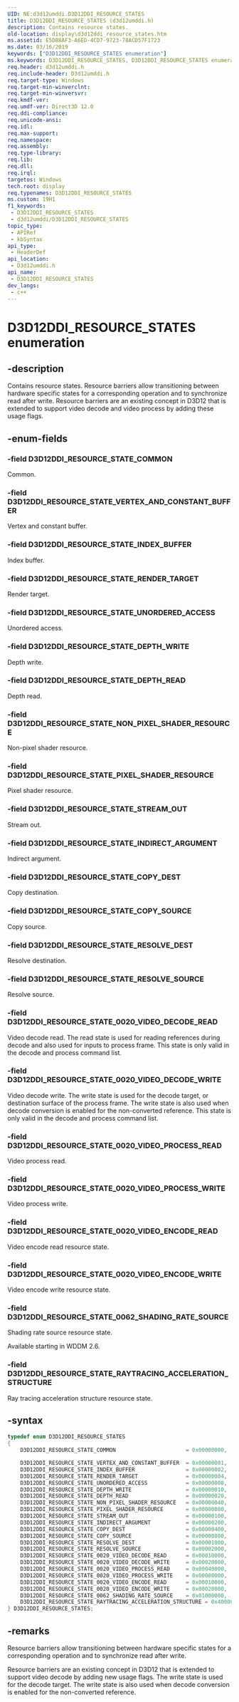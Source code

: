 ```yaml
---
UID: NE:d3d12umddi.D3D12DDI_RESOURCE_STATES
title: D3D12DDI_RESOURCE_STATES (d3d12umddi.h)
description: Contains resource states.
old-location: display\d3d12ddi_resource_states.htm
ms.assetid: E5DB8AF3-A6ED-4CD7-9723-78ACD57F1723
ms.date: 03/16/2019
keywords: ["D3D12DDI_RESOURCE_STATES enumeration"]
ms.keywords: D3D12DDI_RESOURCE_STATES, D3D12DDI_RESOURCE_STATES enumeration [Display Devices], D3D12DDI_RESOURCE_STATE_0020_VIDEO_DECODE_READ, D3D12DDI_RESOURCE_STATE_0020_VIDEO_DECODE_WRITE, D3D12DDI_RESOURCE_STATE_0020_VIDEO_PROCESS_READ, D3D12DDI_RESOURCE_STATE_0020_VIDEO_PROCESS_WRITE, D3D12DDI_RESOURCE_STATE_COMMON, D3D12DDI_RESOURCE_STATE_COPY_DEST, D3D12DDI_RESOURCE_STATE_COPY_SOURCE, D3D12DDI_RESOURCE_STATE_DEPTH_READ, D3D12DDI_RESOURCE_STATE_DEPTH_WRITE, D3D12DDI_RESOURCE_STATE_INDEX_BUFFER, D3D12DDI_RESOURCE_STATE_INDIRECT_ARGUMENT, D3D12DDI_RESOURCE_STATE_NON_PIXEL_SHADER_RESOURCE, D3D12DDI_RESOURCE_STATE_PIXEL_SHADER_RESOURCE, D3D12DDI_RESOURCE_STATE_RENDER_TARGET, D3D12DDI_RESOURCE_STATE_RESOLVE_DEST, D3D12DDI_RESOURCE_STATE_RESOLVE_SOURCE, D3D12DDI_RESOURCE_STATE_STREAM_OUT, D3D12DDI_RESOURCE_STATE_UNORDERED_ACCESS, D3D12DDI_RESOURCE_STATE_VERTEX_AND_CONSTANT_BUFFER, d3d12umddi/D3D12DDI_RESOURCE_STATES, d3d12umddi/D3D12DDI_RESOURCE_STATE_0020_VIDEO_DECODE_READ, d3d12umddi/D3D12DDI_RESOURCE_STATE_0020_VIDEO_DECODE_WRITE, d3d12umddi/D3D12DDI_RESOURCE_STATE_0020_VIDEO_PROCESS_READ, d3d12umddi/D3D12DDI_RESOURCE_STATE_0020_VIDEO_PROCESS_WRITE, d3d12umddi/D3D12DDI_RESOURCE_STATE_COMMON, d3d12umddi/D3D12DDI_RESOURCE_STATE_COPY_DEST, d3d12umddi/D3D12DDI_RESOURCE_STATE_COPY_SOURCE, d3d12umddi/D3D12DDI_RESOURCE_STATE_DEPTH_READ, d3d12umddi/D3D12DDI_RESOURCE_STATE_DEPTH_WRITE, d3d12umddi/D3D12DDI_RESOURCE_STATE_INDEX_BUFFER, d3d12umddi/D3D12DDI_RESOURCE_STATE_INDIRECT_ARGUMENT, d3d12umddi/D3D12DDI_RESOURCE_STATE_NON_PIXEL_SHADER_RESOURCE, d3d12umddi/D3D12DDI_RESOURCE_STATE_PIXEL_SHADER_RESOURCE, d3d12umddi/D3D12DDI_RESOURCE_STATE_RENDER_TARGET, d3d12umddi/D3D12DDI_RESOURCE_STATE_RESOLVE_DEST, d3d12umddi/D3D12DDI_RESOURCE_STATE_RESOLVE_SOURCE, d3d12umddi/D3D12DDI_RESOURCE_STATE_STREAM_OUT, d3d12umddi/D3D12DDI_RESOURCE_STATE_UNORDERED_ACCESS, d3d12umddi/D3D12DDI_RESOURCE_STATE_VERTEX_AND_CONSTANT_BUFFER, display.d3d12ddi_resource_states
req.header: d3d12umddi.h
req.include-header: D3d12umddi.h
req.target-type: Windows
req.target-min-winverclnt: 
req.target-min-winversvr: 
req.kmdf-ver: 
req.umdf-ver: Direct3D 12.0
req.ddi-compliance: 
req.unicode-ansi: 
req.idl: 
req.max-support: 
req.namespace: 
req.assembly: 
req.type-library: 
req.lib: 
req.dll: 
req.irql: 
targetos: Windows
tech.root: display
req.typenames: D3D12DDI_RESOURCE_STATES
ms.custom: 19H1
f1_keywords:
 - D3D12DDI_RESOURCE_STATES
 - d3d12umddi/D3D12DDI_RESOURCE_STATES
topic_type:
 - APIRef
 - kbSyntax
api_type:
 - HeaderDef
api_location:
 - D3d12umddi.h
api_name:
 - D3D12DDI_RESOURCE_STATES
dev_langs:
 - c++
---
```


# D3D12DDI_RESOURCE_STATES enumeration


## -description

Contains resource states. Resource barriers allow transitioning between hardware specific states for a corresponding operation and to synchronize read after write. Resource barriers are an existing concept in D3D12 that is extended to support video decode and video process by adding these usage flags.

## -enum-fields

### -field D3D12DDI_RESOURCE_STATE_COMMON

Common.

### -field D3D12DDI_RESOURCE_STATE_VERTEX_AND_CONSTANT_BUFFER

Vertex and constant buffer.

### -field D3D12DDI_RESOURCE_STATE_INDEX_BUFFER

Index buffer.

### -field D3D12DDI_RESOURCE_STATE_RENDER_TARGET

Render target.

### -field D3D12DDI_RESOURCE_STATE_UNORDERED_ACCESS

Unordered access.

### -field D3D12DDI_RESOURCE_STATE_DEPTH_WRITE

Depth write.

### -field D3D12DDI_RESOURCE_STATE_DEPTH_READ

Depth read.

### -field D3D12DDI_RESOURCE_STATE_NON_PIXEL_SHADER_RESOURCE

Non-pixel shader resource.

### -field D3D12DDI_RESOURCE_STATE_PIXEL_SHADER_RESOURCE

Pixel shader resource.

### -field D3D12DDI_RESOURCE_STATE_STREAM_OUT

Stream out.

### -field D3D12DDI_RESOURCE_STATE_INDIRECT_ARGUMENT

Indirect argument.

### -field D3D12DDI_RESOURCE_STATE_COPY_DEST

Copy destination.

### -field D3D12DDI_RESOURCE_STATE_COPY_SOURCE

Copy source.

### -field D3D12DDI_RESOURCE_STATE_RESOLVE_DEST

Resolve destination.

### -field D3D12DDI_RESOURCE_STATE_RESOLVE_SOURCE

Resolve source.

### -field D3D12DDI_RESOURCE_STATE_0020_VIDEO_DECODE_READ

Video decode read. The read state is used for reading references during decode and also used for inputs to process frame. This state is only valid in the decode and process command list.

### -field D3D12DDI_RESOURCE_STATE_0020_VIDEO_DECODE_WRITE

Video decode write. The write state is used for the decode target, or destination surface of the process frame. The write state is also used when decode conversion is enabled for the non-converted reference. This state is only valid in the decode and process command list.

### -field D3D12DDI_RESOURCE_STATE_0020_VIDEO_PROCESS_READ

Video process read.

### -field D3D12DDI_RESOURCE_STATE_0020_VIDEO_PROCESS_WRITE

Video process write.

### -field D3D12DDI_RESOURCE_STATE_0020_VIDEO_ENCODE_READ

Video encode read resource state.

### -field D3D12DDI_RESOURCE_STATE_0020_VIDEO_ENCODE_WRITE

Video encode write resource state.

### -field D3D12DDI_RESOURCE_STATE_0062_SHADING_RATE_SOURCE

Shading rate source resource state.

Available starting in WDDM 2.6.

### -field D3D12DDI_RESOURCE_STATE_RAYTRACING_ACCELERATION_STRUCTURE

Ray tracing acceleration structure resource state.

## -syntax

```c
typedef enum D3D12DDI_RESOURCE_STATES
{
    D3D12DDI_RESOURCE_STATE_COMMON                      = 0x00000000,

    D3D12DDI_RESOURCE_STATE_VERTEX_AND_CONSTANT_BUFFER  = 0x00000001,
    D3D12DDI_RESOURCE_STATE_INDEX_BUFFER                = 0x00000002,
    D3D12DDI_RESOURCE_STATE_RENDER_TARGET               = 0x00000004,
    D3D12DDI_RESOURCE_STATE_UNORDERED_ACCESS            = 0x00000008,
    D3D12DDI_RESOURCE_STATE_DEPTH_WRITE                 = 0x00000010,
    D3D12DDI_RESOURCE_STATE_DEPTH_READ                  = 0x00000020,
    D3D12DDI_RESOURCE_STATE_NON_PIXEL_SHADER_RESOURCE   = 0x00000040,
    D3D12DDI_RESOURCE_STATE_PIXEL_SHADER_RESOURCE       = 0x00000080,
    D3D12DDI_RESOURCE_STATE_STREAM_OUT                  = 0x00000100,
    D3D12DDI_RESOURCE_STATE_INDIRECT_ARGUMENT           = 0x00000200,
    D3D12DDI_RESOURCE_STATE_COPY_DEST                   = 0x00000400,
    D3D12DDI_RESOURCE_STATE_COPY_SOURCE                 = 0x00000800,
    D3D12DDI_RESOURCE_STATE_RESOLVE_DEST                = 0x00001000,
    D3D12DDI_RESOURCE_STATE_RESOLVE_SOURCE              = 0x00002000,
    D3D12DDI_RESOURCE_STATE_0020_VIDEO_DECODE_READ      = 0x00010000,
    D3D12DDI_RESOURCE_STATE_0020_VIDEO_DECODE_WRITE     = 0x00020000,
    D3D12DDI_RESOURCE_STATE_0020_VIDEO_PROCESS_READ     = 0x00040000,
    D3D12DDI_RESOURCE_STATE_0020_VIDEO_PROCESS_WRITE    = 0x00080000,
    D3D12DDI_RESOURCE_STATE_0020_VIDEO_ENCODE_READ      = 0x00010000,
    D3D12DDI_RESOURCE_STATE_0020_VIDEO_ENCODE_WRITE     = 0x00020000,
    D3D12DDI_RESOURCE_STATE_0062_SHADING_RATE_SOURCE    = 0x01000000,
    D3D12DDI_RESOURCE_STATE_RAYTRACING_ACCELERATION_STRUCTURE = 0x400000
} D3D12DDI_RESOURCE_STATES;
```

## -remarks

Resource barriers allow transitioning between hardware specific states for a corresponding operation and to synchronize read after write.

Resource barriers are an existing concept in D3D12 that is extended to support video decode by adding new usage flags.
The write state is used for the decode target.  The write state is also used when decode conversion is enabled for the non-converted reference.

